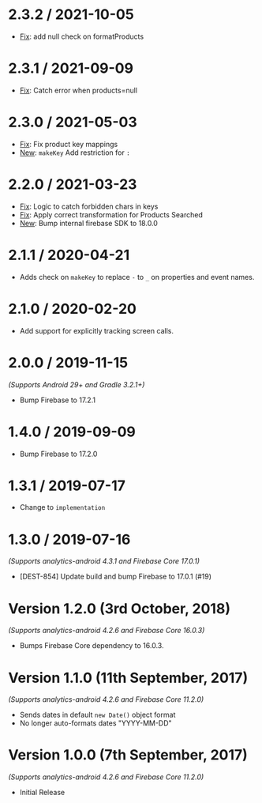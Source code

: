 2.3.2 / 2021-10-05
==================
* [Fix](https://github.com/segment-integrations/analytics-android-integration-firebase/pull/41): add null check on formatProducts

2.3.1 / 2021-09-09
==================
* [Fix](https://github.com/segment-integrations/analytics-android-integration-firebase/pull/39): Catch error when products=null

2.3.0 / 2021-05-03
==================
  * [Fix](https://github.com/segment-integrations/analytics-android-integration-firebase/pull/36): Fix product key mappings
  * [New](https://github.com/segment-integrations/analytics-android-integration-firebase/pull/37): `makeKey` Add restriction for `:`

2.2.0 / 2021-03-23
==================
  * [Fix](https://github.com/segment-integrations/analytics-android-integration-firebase/pull/32): Logic to catch forbidden chars in keys
  * [Fix](https://github.com/segment-integrations/analytics-android-integration-firebase/pull/33): Apply correct transformation for Products Searched
  * [New](https://github.com/segment-integrations/analytics-android-integration-firebase/pull/34): Bump internal firebase SDK to 18.0.0

2.1.1 / 2020-04-21
==================
  * Adds check on `makeKey` to replace `-` to `_` on properties and event names.

2.1.0 / 2020-02-20
==================
  * Add support for explicitly tracking screen calls.

2.0.0 / 2019-11-15
==================
*(Supports Android 29+ and Gradle 3.2.1+)*

  * Bump Firebase to 17.2.1

1.4.0 / 2019-09-09
==================

  * Bump Firebase to 17.2.0

1.3.1 / 2019-07-17
==================

  * Change to `implementation`

1.3.0 / 2019-07-16
==================
*(Supports analytics-android 4.3.1 and Firebase Core 17.0.1)*

  * [DEST-854] Update build and bump Firebase to 17.0.1 (#19)

Version 1.2.0 (3rd October, 2018)
===================================
*(Supports analytics-android 4.2.6 and Firebase Core 16.0.3)*

  * Bumps Firebase Core dependency to 16.0.3.

Version 1.1.0 (11th September, 2017)
===================================
*(Supports analytics-android 4.2.6 and Firebase Core 11.2.0)*

  * Sends dates in default `new Date()` object format
  * No longer auto-formats dates "YYYY-MM-DD"

Version 1.0.0 (7th September, 2017)
===================================
*(Supports analytics-android 4.2.6 and Firebase Core 11.2.0)*

  * Initial Release
